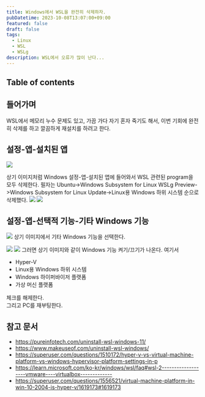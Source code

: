 ```yaml
---
title: Windows에서 WSL을 완전히 삭제하자.
pubDatetime: 2023-10-08T13:07:00+09:00
featured: false
draft: false
tags:
  - Linux
  - WSL
  - WSLg
description: WSL에서 오류가 많이 난다...
---
```


## Table of contents

## 들어가며

WSL에서 메모리 누수 문제도 있고, 가끔 가다 자기 혼자 죽기도 해서, 이번 기회에 완전히 삭제를 하고 깔끔하게 재설치를 하려고 한다.

## 설정-앱-설치된 앱

![](https://res.cloudinary.com/gyunseo-blog/image/upload/v1698669625/uninstall-wsl-completely-on-windows-1696738168183.jpeg)

상기 이미지처럼 Windows 설정-앱-설치된 앱에 들어와서 WSL 관련된 program을 모두 삭제한다.
필자는 Ubuntu->Windows Subsystem for Linux WSLg Preview->Windows Subsystem for Linux Update->Linux용 Windows 하위 시스템 순으로 삭제했다.
![](https://res.cloudinary.com/gyunseo-blog/image/upload/v1698669625/uninstall-wsl-completely-on-windows-1696738223576.jpeg)
![](https://res.cloudinary.com/gyunseo-blog/image/upload/v1698669625/uninstall-wsl-completely-on-windows-1696738269567.jpeg)

## 설정-앱-선택적 기능-기타 Windows 기능

![](https://res.cloudinary.com/gyunseo-blog/image/upload/v1698669625/uninstall-wsl-completely-on-windows-1696738604428.jpeg)
상기 이미지에서 기타 Windows 기능을 선택한다.

![](https://res.cloudinary.com/gyunseo-blog/image/upload/v1698669625/uninstall-wsl-completely-on-windows-1696741218580.jpeg)
![](https://res.cloudinary.com/gyunseo-blog/image/upload/v1698669625/uninstall-wsl-completely-on-windows-1696741270383.jpeg)
그러면 상기 이미지와 같이 Windows 기능 켜기/끄기가 나온다.
여기서

- Hyper-V
- Linux용 Windows 하위 시스템
- Windows 하이퍼바이저 플랫폼
- 가상 머신 플랫폼

체크를 해제한다.  
그리고 PC를 재부팅한다.

## 참고 문서

- <https://pureinfotech.com/uninstall-wsl-windows-11/>
- <https://www.makeuseof.com/uninstall-wsl-windows/>
- <https://superuser.com/questions/1510172/hyper-v-vs-virtual-machine-platform-vs-windows-hypervisor-platform-settings-in-p>
- <https://learn.microsoft.com/ko-kr/windows/wsl/faq#wsl-2-------------------vmware----virtualbox------------->
- <https://superuser.com/questions/1556521/virtual-machine-platform-in-win-10-2004-is-hyper-v/1619173#1619173>

